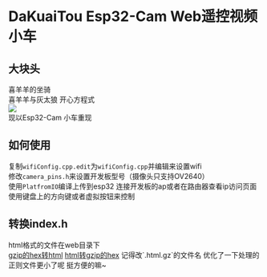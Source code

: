 # DaKuaiTou  Esp32-Cam Web遥控视频小车
## 大块头
喜羊羊的坐骑  
喜羊羊与灰太狼 开心方程式  
![](https://i0.hdslb.com/bfs/archive/971cf475f26b255ec3a44d1611262adfb22eb2c6.png)  
现以Esp32-Cam 小车重现  

## 如何使用
复制`wifiConfig.cpp.edit`为`wifiConfig.cpp`并编辑来设置wifi  
修改`camera_pins.h`来设置开发板型号（摄像头只支持OV2640）  
使用`PlatfromIO`编译上传到esp32
连接开发板的ap或者在路由器查看ip访问页面  
使用键盘上的方向键或者虚拟按钮来控制

## 转换index.h
html格式的文件在web目录下  
[gzip的hex转html](https://gchq.github.io/CyberChef/#recipe=From_Hex('Auto')Gunzip())  
[html转gzip的hex](https://gchq.github.io/CyberChef/#recipe=Find_/_Replace(%7B'option':'Regex','string':'%5E%5C%5Cs*(//.*%5C%5Cn)?'%7D,'',true,false,true,false)Find_/_Replace(%7B'option':'Regex','string':'%20%3D%20?'%7D,'%3D',true,false,true,false)Find_/_Replace(%7B'option':'Regex','string':',%20'%7D,',',true,false,true,false)Find_/_Replace(%7B'option':'Regex','string':'%20%5C%5C%7B'%7D,'%7B',true,false,true,false)Gzip('Dynamic%20Huffman%20Coding','index.html.gz','',false)To_Hex('0x%20with%20comma',0)) 记得改`.html.gz`的文件名  
优化了一下处理的正则文件更小了呢  
挺方便的嘛~
